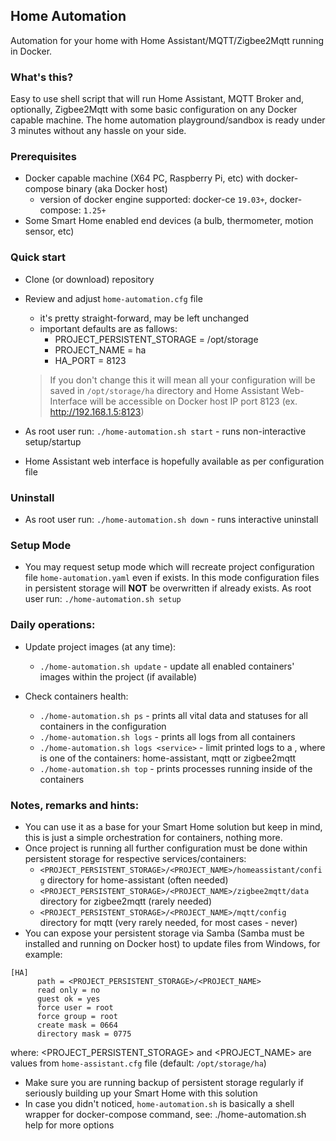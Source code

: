 ## Home Automation
Automation for your home with Home Assistant/MQTT/Zigbee2Mqtt running in Docker.

### What's this?
Easy to use shell script that will run Home Assistant, MQTT Broker and, optionally, Zigbee2Mqtt with some basic configuration on any Docker capable machine.
The home automation playground/sandbox is ready under 3 minutes without any hassle on your side.

### Prerequisites
- Docker capable machine (X64 PC, Raspberry Pi, etc) with docker-compose binary (aka Docker host)
  - version of docker engine supported: docker-ce `19.03+`, docker-compose: `1.25+`
- Some Smart Home enabled end devices (a bulb, thermometer, motion sensor, etc)

### Quick start
- Clone (or download) repository
- Review and adjust `home-automation.cfg` file
    - it's pretty straight-forward, may be left unchanged
    - important defaults are as fallows:
        - PROJECT_PERSISTENT_STORAGE = /opt/storage
        - PROJECT_NAME = ha
        - HA_PORT = 8123
        
     > If you don't change this it will mean all your configuration will be saved in `/opt/storage/ha` directory and Home Assistant Web-Interface will be accessible on Docker host IP port 8123 (ex. http://192.168.1.5:8123)
- As root user run: `./home-automation.sh start` - runs non-interactive setup/startup
- Home Assistant web interface is hopefully available as per configuration file

### Uninstall
- As root user run: `./home-automation.sh down` - runs interactive uninstall

### Setup Mode
- You may request setup mode which will recreate project configuration file `home-automation.yaml` even if exists.
In this mode configuration files in persistent storage will __NOT__ be overwritten if already exists.
As root user run: `./home-automation.sh setup`

### Daily operations:
- Update project images (at any time):
  - `./home-automation.sh update`  - update all enabled containers' images within the project (if available)

- Check containers health:
  - `./home-automation.sh ps`  - prints all vital data and statuses for all containers in the configuration
  - `./home-automation.sh logs`  - prints all logs from all containers
  - `./home-automation.sh logs <service>`  - limit printed logs to a <service>, where <service> is one of the containers: home-assistant, mqtt or zigbee2mqtt
  - `./home-automation.sh top` - prints processes running inside of the containers

### Notes, remarks and hints:
- You can use it as a base for your Smart Home solution but keep in mind, this is just a simple orchestration for containers, nothing more.
- Once project is running all further configuration must be done within persistent storage for respective services/containers:
    - `<PROJECT_PERSISTENT_STORAGE>/<PROJECT_NAME>/homeassistant/config` directory for home-assistant (often needed)
    - `<PROJECT_PERSISTENT_STORAGE>/<PROJECT_NAME>/zigbee2mqtt/data` directory for zigbee2mqtt (rarely needed)
    - `<PROJECT_PERSISTENT_STORAGE>/<PROJECT_NAME>/mqtt/config` directory for mqtt (very rarely needed, for most cases - never)
- You can expose your persistent storage via Samba (Samba must be installed and running on Docker host) to update files from Windows, for example:
```
[HA]
      path = <PROJECT_PERSISTENT_STORAGE>/<PROJECT_NAME>
      read only = no
      guest ok = yes
      force user = root
      force group = root
      create mask = 0664
      directory mask = 0775
```
  where: <PROJECT_PERSISTENT_STORAGE> and <PROJECT_NAME> are values from `home-assistant.cfg` file (default: `/opt/storage/ha`)
- Make sure you are running backup of persistent storage regularly if seriously building up your Smart Home with this solution
- In case you didn't noticed, `home-automation.sh` is basically a shell wrapper for docker-compose command, see: ./home-automation.sh help for more options
